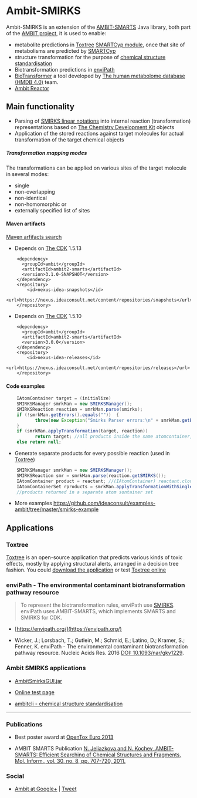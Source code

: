 # Ambit-SMIRKS

Ambit-SMIRKS is an extension of the [AMBIT-SMARTS](smarts.html) Java library, both part of the [AMBIT project](http://ambit.sf.net), it is used to enable: 

- metabolite predictions in [Toxtree](http://toxtree.sourceforge.net) [SMARTCyp module](http://toxtree.sourceforge.net/smartcyp.html), once that site of metabolisms are predicted by [SMARTCyp](http://http://smartcyp.sund.ku.dk/)
- structure transformation for the purpose of [chemical structure standardisation](http://ambit.sourceforge.net/ambitcli_standardisation.html)
- Biotransformation predictions in [enviPath](https://envipath.org/)
- [BioTransformer](https://bitbucket.org/djoumbou/biotransformer) a tool developed by [The human metabolome database (HMDB 4.0)](https://doi.org/10.1093/nar/gkx1089) team.
- [Ambit Reactor](reactor.html)

## Main functionality

* Parsing of [SMIRKS linear notations](http://www.daylight.com/dayhtml_tutorials/languages/smirks/) into internal reaction (transformation) representations based on [The Chemistry Development Kit](http://cdk.sf.net) objects 
* Application of the stored reactions against target molecules for actual transformation of the target chemical objects 

##### Transformation mapping modes

The transformations can be applied on various sites of the target molecule in several modes:
 
 * single 
 * non-overlapping 
 * non-identical
 * non-homomorphic or
 * externally specified list of sites

#### Maven artifacts

[Maven arfifacts search](https://nexus.ideaconsult.net/#nexus-search;quick~ambit2-smarts)

* Depends on [The CDK](http://cdk.sf.net) 1.5.13 
 
````
    <dependency>
      <groupId>ambit</groupId>
      <artifactId>ambit2-smarts</artifactId>
      <version>3.1.0-SNAPSHOT</version>
    </dependency>
    <repository>
		<id>nexus-idea-snapshots</id>
		<url>https://nexus.ideaconsult.net/content/repositories/snapshots</url>
    </repository> 
````

* Depends on [The CDK](http://cdk.sf.net) 1.5.10

````
    <dependency>
      <groupId>ambit</groupId>
      <artifactId>ambit2-smarts</artifactId>
      <version>3.0.0</version>
    </dependency>
    <repository>
		<id>nexus-idea-releases</id>
		<url>https://nexus.ideaconsult.net/content/repositories/releases</url>
    </repository>
````

#### Code examples

```java
    IAtomContainer target = (initialize)
    SMIRKSManager smrkMan = new SMIRKSManager();
    SMIRKSReaction reaction = smrkMan.parse(smirks);
    if (!smrkMan.getErrors().equals(""))  {
           throw(new Exception("Smirks Parser errors:\n" + smrkMan.getErrors()));
    }
    if (smrkMan.applyTransformation(target, reaction)) 
           return target; //all products inside the same atomcontainer, could be disconnected
    else return null;
```

 * Generate separate products for every possible reaction (used in [Toxtree](http://toxtree.sf.net/smartcyp.html))

```java
    SMIRKSManager smrkMan = new SMIRKSManager();
    SMIRKSReaction smr = smrkMan.parse(reaction.getSMIRKS());
    IAtomContainer product = reactant; //(IAtomContainer) reactant.clone();
    IAtomContainerSet rproducts = smrkMan.applyTransformationWithSingleCopyForEachPos(product, null, smr);
    //products returned in a separate atom sontainer set
```

 * More examples https://github.com/ideaconsult/examples-ambit/tree/master/smirks-example

## Applications 

### Toxtree 

[Toxtree](http://toxtree.sf.net) is an open-source application that predicts various kinds of toxic effects, mostly by applying structural alerts, arranged in a decision tree fashion.
You could [download the application](http://toxtree.sourceforge.net/download.html) or test [Toxtree online](http://toxtree.sourceforge.net/predict?search=omeprazole)

### enviPath - The environmental contaminant biotransformation pathway resource

>To represent the biotransformation rules, enviPath use [SMIRKS](http://daylight.com/dayhtml_tutorials/languages/smirks/). enviPath uses AMBIT-SMARTS, which implements SMARTS and SMIRKS for CDK.

 * [https://envipath.org/](https://envipath.org/)
 
 * Wicker, J.; Lorsbach, T.; Gutlein, M.; Schmid, E.; Latino, D.; Kramer, S.; Fenner, K. enviPath - The environmental contaminant biotransformation pathway resource. Nucleic Acids Res. 2016 [DOI: 10.1093/nar/gkv1229](http://dx.doi.org/10.1093/nar/gkv1229).

### Ambit SMIRKS applications

 * [AmbitSmirksGUI.jar](http://web.uni-plovdiv.bg/nick/ambit-tools/AmbitSmirksGUI-1.02b.jar)
 
 * [Online test page](https://apps.ideaconsult.net/data/demo/reaction)
  
 * [ambitcli - chemical structure standardisation](http://ambit.sourceforge.net/ambitcli_standardisation.html)
 
---

### Publications 

 * Best poster award at [OpenTox Euro 2013](https://www.slideshare.net/jeliazkova_nina/bx37-ambit-smirksmainzseptember2013) 
 
 * AMBIT SMARTS Publication [N. Jeliazkova and N. Kochev, AMBIT-SMARTS: Efficient Searching of Chemical Structures and Fragments, Mol. Inform., vol. 30, no. 8, pp. 707-720, 2011.](http://onlinelibrary.wiley.com/doi/10.1002/minf.201100028/abstract) 
 
### Social

 * [Ambit at Google+](https://plus.google.com/b/116849658963631645389/116849658963631645389/posts) | <a href="https://twitter.com/share" class="twitter-share-button" data-via="10705013" data-related="10705013" data-count="none" data-hashtags="ambit,smirks,metabolism,oteu13,opentox">Tweet</a>



